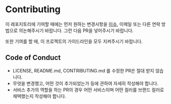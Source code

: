 # Contributing

이 레포지토리에 기여할 때에는 먼저 원하는 변경사항을 [이슈](https://github.com/RanolP/oAuth-Buttons/issues), 이메일 또는 다른 연락 방법으로 의논해주시기 바랍니다. 그런 다음 PR을 넣어주시기 바랍니다.

또한 기여를 할 때, 이 프로젝트의 가이드라인을 모두 지켜주시기 바랍니다.

## Code of Conduct

* LICENSE, README.md, CONTRIBUTING.md 를 수정한 PR은 절대 받지 않습니다.
* 무엇을 변경했고, 어떤 것이 추가되었는가 등에 관하여 자세히 작성해야 합니다.
* 서비스 추가의 역할을 하는 PR의 경우 어떤 서비스이며 어떤 컬러를 브랜드 컬러로 채택했는지 작성해야 합니다.